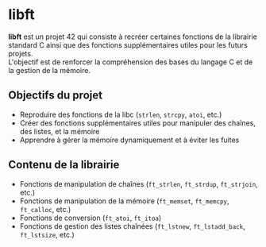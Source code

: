 # libft

**libft** est un projet 42 qui consiste à recréer certaines fonctions de la librairie standard C ainsi que des fonctions supplémentaires utiles pour les futurs projets.  
L'objectif est de renforcer la compréhension des bases du langage C et de la gestion de la mémoire.

## Objectifs du projet
- Reproduire des fonctions de la libc (`strlen`, `strcpy`, `atoi`, etc.)  
- Créer des fonctions supplémentaires utiles pour manipuler des chaînes, des listes, et la mémoire  
- Apprendre à gérer la mémoire dynamiquement et à éviter les fuites  

## Contenu de la librairie
- Fonctions de manipulation de chaînes (`ft_strlen`, `ft_strdup`, `ft_strjoin`, etc.)  
- Fonctions de manipulation de la mémoire (`ft_memset`, `ft_memcpy`, `ft_calloc`, etc.)  
- Fonctions de conversion (`ft_atoi`, `ft_itoa`)  
- Fonctions de gestion des listes chaînées (`ft_lstnew`, `ft_lstadd_back`, `ft_lstsize`, etc.)  

